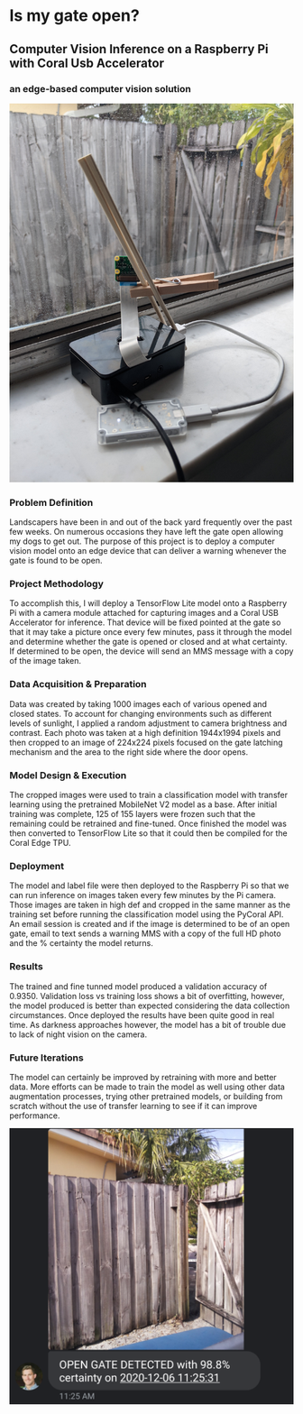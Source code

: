 # Is my gate open?

## Computer Vision Inference on a Raspberry Pi with Coral Usb Accelerator
### an edge-based computer vision solution


![0_Raspberry_Pi_In_Production.jpg](https://github.com/michael-d-kennedy/NU-462-CV-Final/blob/main/0_Raspberry_Pi_In_Production.jpg?raw=true)

### Problem Definition
Landscapers have been in and out of the back yard frequently over the past few weeks.  On numerous occasions they have left the gate open allowing my dogs to get out.  The purpose of this project is to deploy a computer vision model onto an edge device that can deliver a warning whenever the gate is found to be open.   

### Project Methodology
To accomplish this, I will deploy a TensorFlow Lite model onto a Raspberry Pi with a camera module attached for capturing images and a Coral USB Accelerator for inference.  That device will be fixed pointed at the gate so that it may take a picture once every few minutes, pass it through the model and determine whether the gate is opened or closed and at what certainty.  If determined to be open, the device will send an MMS message with a copy of the image taken. 

### Data Acquisition & Preparation
Data was created by taking 1000 images each of various opened and closed states.  To account for changing environments such as different levels of sunlight, I applied a random adjustment to camera brightness and contrast.  Each photo was taken at a high definition 1944x1994 pixels and then cropped to an image of 224x224 pixels focused on the gate latching mechanism and the area to the right side where the door opens.

### Model Design & Execution
The cropped images were used to train a classification model with transfer learning using the pretrained MobileNet V2 model as a base.  After initial training was complete, 125 of 155 layers were frozen such that the remaining could be retrained and fine-tuned.  Once finished the model was then converted to TensorFlow Lite so that it could then be compiled for the Coral Edge TPU.  

### Deployment
The model and label file were then deployed to the Raspberry Pi so that we can run inference on images taken every few minutes by the Pi camera.  Those images are taken in high def and cropped in the same manner as the training set before running the classification model using the PyCoral API.  An email session is created and if the image is determined to be of an open gate, email to text sends a warning MMS with a copy of the full HD photo and the % certainty the model returns.      

### Results
The trained and fine tunned model produced a validation accuracy of 0.9350.  Validation loss vs training loss shows a bit of overfitting, however, the model produced is better than expected considering the data collection circumstances.  Once deployed the results have been quite good in real time.  As darkness approaches however, the model has a bit of trouble due to lack of night vision on the camera. 

### Future Iterations
The model can certainly be improved by retraining with more and better data.  More efforts can be made to train the model as well using other data augmentation processes, trying other pretrained models, or building from scratch without the use of transfer learning to see if it can improve performance. 

<img src="https://github.com/michael-d-kennedy/NU-462-CV-Final/blob/main/5_Final_Output_MMS_Warning.png?raw=true">
